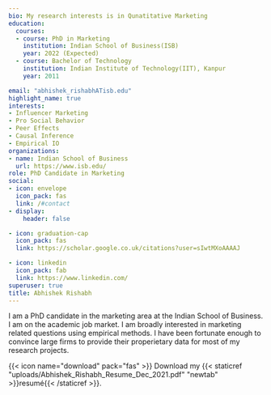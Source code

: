 ```yaml
---
bio: My research interests is in Qunatitative Marketing
education:
  courses:
  - course: PhD in Marketing
    institution: Indian School of Business(ISB)
    year: 2022 (Expected)
  - course: Bachelor of Technology
    institution: Indian Institute of Technology(IIT), Kanpur
    year: 2011

email: "abhishek_rishabhATisb.edu"
highlight_name: true
interests:
- Influencer Marketing
- Pro Social Behavior
- Peer Effects
- Causal Inference 
- Empirical IO
organizations:
- name: Indian School of Business
  url: https://www.isb.edu/
role: PhD Candidate in Marketing
social:
- icon: envelope
  icon_pack: fas
  link: /#contact
- display:
    header: false

- icon: graduation-cap
  icon_pack: fas
  link: https://scholar.google.co.uk/citations?user=sIwtMXoAAAAJ

- icon: linkedin
  icon_pack: fab
  link: https://www.linkedin.com/
superuser: true
title: Abhishek Rishabh
---
```


I am a PhD candidate in the marketing area at the Indian School of Business. I am on the academic job market. I am broadly interested in marketing related questions using empirical methods. I have been fortunate enough to convince large firms to provide their properietary data for most of my research projects. 

{{< icon name="download" pack="fas" >}} Download my {{< staticref "uploads/Abhishek_Rishabh_Resume_Dec_2021.pdf" "newtab" >}}resumé{{< /staticref >}}.

